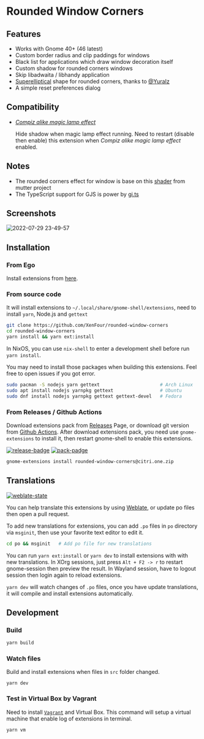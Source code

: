 # Rounded Window Corners
## Features

- Works with Gnome 40+ (46 latest)
- Custom border radius and clip paddings for windows
- Black list for applications which draw window decoration itself
- Custom shadow for rounded corners windows
- Skip libadwaita / libhandy application
- [Superelliptical][1] shape for rounded corners, thanks to [@YuraIz][2]
- A simple reset preferences dialog

## Compatibility

- [_Compiz alike magic lamp effect_][3]
  
  Hide shadow when magic lamp effect running.
  Need to restart (disable then enable) this extension when
  _Compiz alike magic lamp effect_ enabled. 

## Notes

- The rounded corners effect for window is base on this [shader][4] from
  mutter project
- The TypeScript support for GJS is power by [gi.ts][5]

## Screenshots

![2022-07-29 23-49-57][6]


## Installation

### From Ego

Install extensions from [here][7].

### From source code

It will install extensions to `~/.local/share/gnome-shell/extensions`,
need to install `yarn`, Node.js and `gettext`

```bash
git clone https://github.com/XenFour/rounded-window-corners
cd rounded-window-corners
yarn install && yarn ext:install
```

In NixOS, you can use `nix-shell` to enter a development shell before
run `yarn install`.

You may need to install those packages when building this extensions. Feel free
to open issues if you got error.

```bash
sudo pacman -S nodejs yarn gettext                      # Arch Linux
sudo apt install nodejs yarnpkg gettext                 # Ubuntu
sudo dnf install nodejs yarnpkg gettext gettext-devel   # Fedora
```

### From Releases / Github Actions

Download extensions pack from [Releases][8] Page, or download git version from
[Github Actions][9]. After download extensions pack, you need use
`gnome-extensions` to install it, then restart gnome-shell to enable this
extensions.

[![release-badge][10]][8]
[![pack-padge][11]][9]

```bash
gnome-extensions install rounded-window-corners@citri.one.zip
```

## Translations

[![weblate-state][12]][13]

You can help translate this extensions by using [Weblate][13], or update po
files then open a pull request.

To add new translations for extensions, you can add `.po` files in `po`
directory via `msginit`, then use your favorite text editor to edit it.

```bash
cd po && msginit   # Add po file for new translations
```

You can run `yarn ext:install` or `yarn dev` to install extensions with with
new translations. In XOrg sessions, just press `Alt + F2 -> r` to restart
gnome-session then preview the result. In Wayland session, have to logout
session then login again to reload extensions.

`yarn dev` will watch changes of `.po` files, once you have update translations,
it will compile and install extensions automatically.

## Development

### Build

```bash
yarn build 
```

### Watch files

Build and install extensions when files in `src` folder changed.

```
yarn dev
```

### Test in Virtual Box by Vagrant

Need to install [`Vagrant`](https://github.com/hashicorp/vagrant) and
Virtual Box. This command will setup a virtual machine that enable log of
extensions in terminal.

```
yarn vm
```

<!-- links -->

[1]: https://en.wikipedia.org/wiki/Superellipse
[2]: https://github.com/YuraIz
[3]: https://extensions.gnome.org/extension/3740/compiz-alike-magic-lamp-effect/
[4]: https://gitlab.gnome.org/GNOME/mutter/-/blob/main/src/compositor/meta-background-content.c#L138
[5]: https://gitlab.gnome.org/ewlsh/gi.ts
[6]: https://user-images.githubusercontent.com/32430186/181902857-d4d10740-82fe-4941-b064-d436b9ea7317.png
[7]: https://extensions.gnome.org/extension/5237/rounded-window-corners/
[8]: https://github.com/yilozt/rounded-window-corners/releases
[9]: https://github.com/yilozt/rounded-window-corners/actions/workflows/pack.yml
[10]: https://img.shields.io/github/v/release/yilozt/rounded-window-corners?style=flat-square
[11]: https://img.shields.io/github/actions/workflow/status/yilozt/rounded-window-corners/pack.yml?branch=main&style=flat-square
[12]: https://hosted.weblate.org/widgets/rounded-window-corners/-/rounded-window-corners/multi-auto.svg
[13]: https://hosted.weblate.org/engage/rounded-window-corners/
